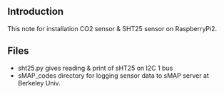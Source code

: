 ## Introduction
This note for installation CO2 sensor & SHT25 sensor on RaspberryPi2.

## Files
   - sht25.py gives reading & print of sHT25 on I2C 1 bus
   - sMAP_codes directory for logging sensor data to sMAP server at Berkeley Univ.


